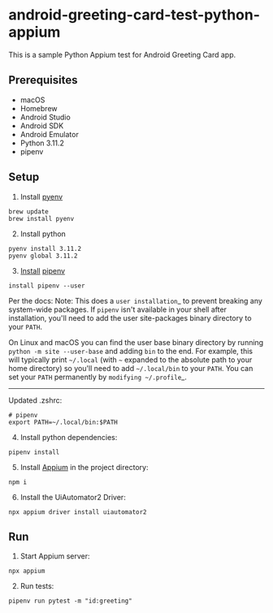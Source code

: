 # android-greeting-card-test-python-appium

This is a sample Python Appium test for Android Greeting Card app.

## Prerequisites
* macOS
* Homebrew
* Android Studio
* Android SDK
* Android Emulator
* Python 3.11.2
* pipenv

## Setup
1. Install [pyenv](https://github.com/pyenv/pyenv)
```
brew update
brew install pyenv
```

2. Install python
```
pyenv install 3.11.2
pyenv global 3.11.2
```

3. [Install](https://pipenv.pypa.io/en/latest/installation/#installing-pipenv) [pipenv](https://github.com/pypa/pipenv)
```
install pipenv --user
```

Per the docs:
Note:
This does a `user installation`_ to prevent breaking any system-wide
packages. If `pipenv` isn't available in your shell after installation,
you'll need to add the user site-packages binary directory to your `PATH`.

On Linux and macOS you can find the user base binary directory by running
`python -m site --user-base` and adding `bin` to the end. For example,
this will typically print `~/.local` (with `~` expanded to the
absolute path to your home directory) so you'll need to add
`~/.local/bin` to your `PATH`. You can set your `PATH` permanently by
`modifying ~/.profile`_.

---

Updated .zshrc:
```
# pipenv
export PATH=~/.local/bin:$PATH
```

4. Install python dependencies:
```
pipenv install
```

5. Install [Appium](https://appium.io/docs/en/about-appium/getting-started/?lang=en) in the project directory:
```
npm i
```

6. Install the UiAutomator2 Driver:
```
npx appium driver install uiautomator2
```


## Run
1. Start Appium server:
```
npx appium
```

2. Run tests:
```
pipenv run pytest -m "id:greeting"
```

